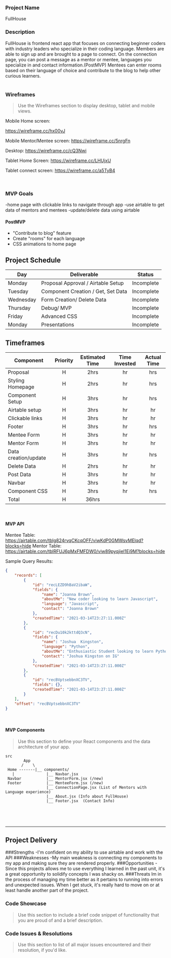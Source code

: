 ### Project Name 
FullHouse

### Description

FullHouse is frontend react app that focuses on connecting beginner coders with industry leaders who specialize in their coding language. Members are able to sign up and are brought to a page to connect. On the connection page, you can post a message as a mentor or mentee, languages you specialize in and contact information.(PostMVP) Mentees can enter rooms based on their language of choice and contribute to the blog to help other curious learners.     
<br>

### Wireframes

> Use the Wireframes section to display desktop, tablet and mobile views.

Mobile Home screen:

https://wireframe.cc/hx00vJ

Mobile Mentor/Mentee screen:
https://wireframe.cc/5nrgFn

Desktop:
https://wireframe.cc/cQ3Nwi

Tablet Home Screen:
https://wireframe.cc/LHUjxU

Tablet connect screen:
https://wireframe.cc/a5TyB4

<br>

### MVP Goals
-home page with clickable links to navigate through app
-use airtable to get data of mentors and mentees
-update/delete data using airtable 
<br>

#### PostMVP

- "Contribute to blog" feature
- Create "rooms" for each language 
- CSS animations to home page 

## Project Schedule

| Day      | Deliverable                                | Status   |
| -------- | ------------------------------------------ | -------- |
| Monday   | Proposal Approval / Airtable Setup         | Incomplete |
| Tuesday  | Component Creation / Get, Set Data         | Incomplete |
| Wednesday| Form Creation/ Delete Data                 | Incomplete |
| Thursday | Debug/ MVP                                 | Incomplete |
| Friday   | Advanced CSS                               | Incomplete |
| Monday   | Presentations                              | Incomplete |

## Timeframes

| Component                 | Priority | Estimated Time | Time Invested | Actual Time |
| ------------------------- | :------: | :------------: | :-----------: | :---------: |
| Proposal                  |    H     |      2hrs      |      hr       |    hrs     |
| Styling Homepage          |    H     |      2hrs      |      hr       |    hrs     |
| Component Setup           |    H     |      3hrs      |      hr       |    hrs     |
| Airtable setup            |    H     |      3hrs      |      hr       |     hr     |
| Clickable links           |    H     |      3hrs      |      hr       |     hr     |
| Footer                    |    H     |      3hrs      |      hr       |    hrs     |
| Mentee Form               |    H     |      3hrs      |      hr       |    hr      |
| Mentor Form               |    H     |      3hrs      |      hr       |    hr      |
| Data creation/update      |    H     |      3hrs      |      hr       |    hrs     |
| Delete Data               |    H     |      2hrs      |      hr       |     hr     |
| Post Data                 |    H     |      3hrs      |      hr       |     hr     |
| Navbar                    |    H     |      3hrs      |      hr       |     hr     |
| Component CSS             |    H     |      3hrs      |      hr       |    hrs     |
| Total                     |    H     |      36hrs     |               |            |

<br>

#### MVP API

Mentee Table: https://airtable.com/tblg824rvqCKcqOFF/viwKdP0GMWsvMElqd?blocks=hide
Mentor Table: https://airtable.com/tblRFUJ6pMxFMFDW0/viw89pyqjieI1Ei9M?blocks=hide

Sample Query Results:

```json
{
    "records": [
        {
            "id": "recLEZD9hBaV2ibaW",
            "fields": {
                "name": "Joanna Brown",
                "aboutMe": "New coder looking to learn Javascript",
                "language": "Javascript",
                "contact": "Joanna Brown"
            },
            "createdTime": "2021-03-14T23:27:11.000Z"
        },
        {
            "id": "recDu10k2kttdQ3cN",
            "fields": {
                "name": "Joshua  Kingston",
                "language": "Python",
                "aboutMe": "Enthusiastic Student looking to learn Python ",
                "contact": "Joshua Kingston on IG"
            },
            "createdTime": "2021-03-14T23:27:11.000Z"
        },
        {
            "id": "recBVptsebbnXC3TV",
            "fields": {},
            "createdTime": "2021-03-14T23:27:11.000Z"
        }
    ],
    "offset": "recBVptsebbnXC3TV"
}

```

<br>

#### MVP Components

> Use this section to define your React components and the data architecture of your app.

```
src
        App
       /    \ 
 Home -------|__ components/
   |              |__ Navbar.jsx
 Navbar           |__ MentorForm.jsx (/new)
 Footer           |__ MenteeForm.jsx (/new)
                  |__ ConnectionPage.jsx (List of Mentors with Language experience)
                  |__ About.jsx (Info about FullHouse)
                  |__ Footer.jsx  (Contact Info)

  
```

<br>

***

## Project Delivery

###Strengths
-I'm confident on my ability to use airtable and work with the API
###Weaknesses
-My main weakness is connecting my components to my app and making sure they are rendered properly.
###Opportunities
-Since this projects allows me to use everything I learned in the past unit, it's a great opportunity to solidify concepts I was shacky on.
###Threats
Im in the process of managing my time better as it pertains to running into errors and unexpected issues. When I get stuck, it's really hard to move on or at least handle another part of the project.

### Code Showcase

> Use this section to include a brief code snippet of functionality that you are proud of and a brief description.

### Code Issues & Resolutions

> Use this section to list of all major issues encountered and their resolution, if you'd like.
